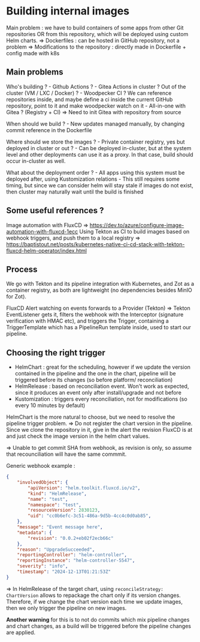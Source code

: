 # Building internal images

Main problem : we have to build containers of some apps from other Git repositories OR from this repository, which will be deployed using custom Helm charts.
=> Dockerfiles : can be hosted in GitHub repository, not a problem
=> Modifications to the repository : directly made in Dockerfile + config made with k8s

## Main problems

Who's building ?
    - Github Actions ?
    - Gitea Actions in cluster ? Out of the cluster (VM / LXC / Docker) ?
    - Woodpecker CI ? We can reference repositories inside, and maybe define a ci inside the current GitHub repository, point to it and make woodpecker watch on it
    - All-in-one with Gitea ? (Registry + CI) => Need to init Gitea with repository from source

When should we build ?
    - New updates managed manually, by changing commit reference in the Dockerfile

Where should we store the images ?
    - Private container registry, yes but deployed in cluster or out ?
    - Can be deployed in-cluster, but at the system level and other deployments can use it as a proxy. In that case, build should occur in-cluster as well.

What about the deployment order ?
    - All apps using this system must be deployed after, using Kustomization relations
    - This still requires some timing, but since we can consider helm will stay stale if images do not exist, then cluster may naturally wait until the build is finished

## Some useful references ?

Image automation with FluxCD => <https://dev.to/azure/configure-image-automation-with-fluxcd-1ecc>
Using Tekton as CI to build images based on webhook triggers, and push them to a local registry => <https://baptistout.net/posts/kubernetes-native-ci-cd-stack-with-tekton-fluxcd-helm-operator/index.html>

## Process

We go with Tekton and its pipeline integration with Kubernetes, and Zot as a container registry, as both are lightweight (no dependencies besides MinIO for Zot).

FluxCD Alert watching on events forwards to a Provider (Tekton) => Tekton EventListener gets it,
filters the webhook with the Interceptor (signature verification with HMAC etc), and triggers the Trigger,
containing a TriggerTemplate which has a PipelineRun template inside, used to start our pipeline.

## Choosing the right trigger

- HelmChart : great for the scheduling, however if we update the version contained in the pipeline and the one in the chart, pipeline will be triggered before its changes (so before platform/ reconciliation)
- HelmRelease : based on reconciliation event. Won't work as expected, since it produces an event only after install/upgrade and not before
- Kustomization : triggers every reconciliation, not for modifications (so every 10 minutes by default)

HelmChart is the more natural to choose, but we need to resolve the pipeline trigger problem.
=> Do not register the chart version in the pipeline. Since we clone the repository in it, give in the alert the revision FluxCD is at and just check the image version in the helm chart values.

=> Unable to get commit SHA from webhook, as revision is only, so assume that recounciliation will have the same commmit.

Generic webhook example :

```json
{
    "involvedObject": {
        "apiVersion": "helm.toolkit.fluxcd.io/v2",
        "kind": "HelmRelease",
        "name": "test",
        "namespace": "test",
        "resourceVersion": 2830123,
        "uid": "cc0b6efc-3c51-486a-9d5b-4cc4c0d0ab85",
    },
    "message": "Event message here",
    "metadata": {
        "revision": "0.0.2+eb02f2ecb66c"
    },
    "reason": "UpgradeSucceeded",
    "reportingController": "helm-controller",
    "reportingInstance": "helm-controller-5547",
    "severity": "info",
    "timestamp": "2024-12-13T01:21:53Z"
}
```

=> In HelmRelease of the target chart, using `reconcileStrategy: ChartVersion` allows to repackage the chart only if its version changes.
Therefore, if we change the chart version each time we update images, then we only trigger the pipeline on new images.

**Another warning** for this is to not do commits which mix pipeline changes and chart changes, as a build will be triggered before the pipeline changes are applied.
